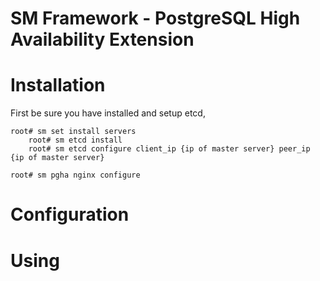 # SM Framework - PostgreSQL High Availability Extension

# Installation

First be sure you have installed and setup etcd,

    root# sm set install servers
		root# sm etcd install 
		root# sm etcd configure client_ip {ip of master server} peer_ip {ip of master server}

    root# sm pgha nginx configure

# Configuration

# Using
